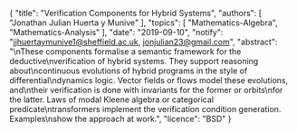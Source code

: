 {
    "title": "Verification Components for Hybrid Systems",
    "authors": [
        "Jonathan Julian Huerta y Munive"
    ],
    "topics": [
        "Mathematics-Algebra",
        "Mathematics-Analysis"
    ],
    "date": "2019-09-10",
    "notify": "jjhuertaymunive1@sheffield.ac.uk, jonjulian23@gmail.com",
    "abstract": "\nThese components formalise a semantic framework for the deductive\nverification of hybrid systems. They support reasoning about\ncontinuous evolutions of hybrid programs in the style of differential\ndynamics logic. Vector fields or flows model these evolutions, and\ntheir verification is done with invariants for the former or orbits\nfor the latter. Laws of modal Kleene algebra or categorical predicate\ntransformers implement the verification condition generation. Examples\nshow the approach at work.",
    "licence": "BSD"
}